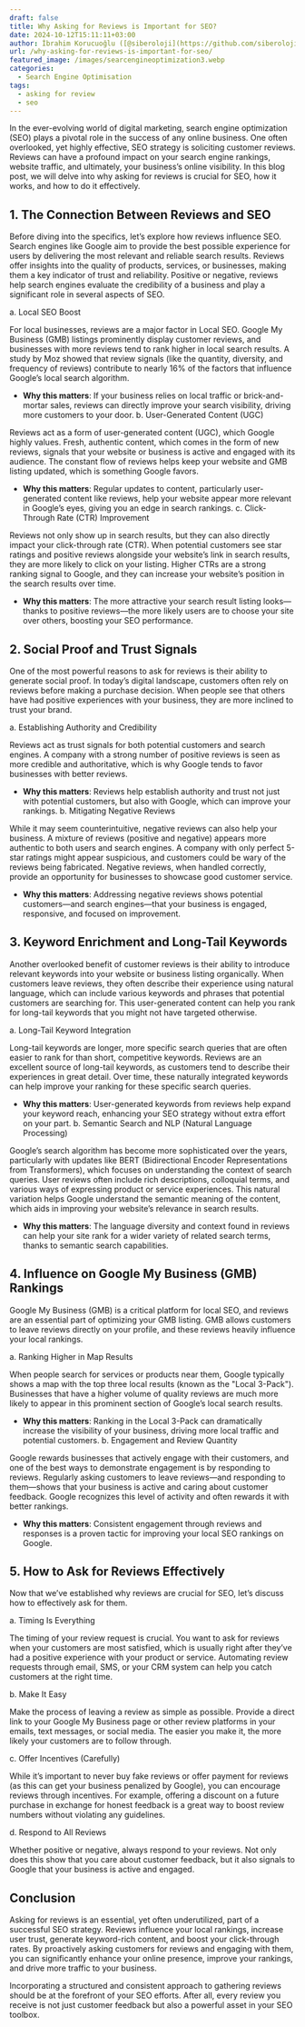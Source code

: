 ```yaml
---
draft: false
title: Why Asking for Reviews is Important for SEO?
date: 2024-10-12T15:11:11+03:00
author: İbrahim Korucuoğlu ([@siberoloji](https://github.com/siberoloji))
url: /why-asking-for-reviews-is-important-for-seo/
featured_image: /images/searcengineoptimization3.webp
categories:
  - Search Engine Optimisation
tags:
  - asking for review
  - seo
---
```

In the ever-evolving world of digital marketing, search engine optimization (SEO) plays a pivotal role in the success of any online business. One often overlooked, yet highly effective, SEO strategy is soliciting customer reviews. Reviews can have a profound impact on your search engine rankings, website traffic, and ultimately, your business’s online visibility. In this blog post, we will delve into why asking for reviews is crucial for SEO, how it works, and how to do it effectively.

## 1. The Connection Between Reviews and SEO

Before diving into the specifics, let’s explore how reviews influence SEO. Search engines like Google aim to provide the best possible experience for users by delivering the most relevant and reliable search results. Reviews offer insights into the quality of products, services, or businesses, making them a key indicator of trust and reliability. Positive or negative, reviews help search engines evaluate the credibility of a business and play a significant role in several aspects of SEO.

a. Local SEO Boost

For local businesses, reviews are a major factor in Local SEO. Google My Business (GMB) listings prominently display customer reviews, and businesses with more reviews tend to rank higher in local search results. A study by Moz showed that review signals (like the quantity, diversity, and frequency of reviews) contribute to nearly 16% of the factors that influence Google’s local search algorithm.
* **Why this matters**: If your business relies on local traffic or brick-and-mortar sales, reviews can directly improve your search visibility, driving more customers to your door.
b. User-Generated Content (UGC)

Reviews act as a form of user-generated content (UGC), which Google highly values. Fresh, authentic content, which comes in the form of new reviews, signals that your website or business is active and engaged with its audience. The constant flow of reviews helps keep your website and GMB listing updated, which is something Google favors.
* **Why this matters**: Regular updates to content, particularly user-generated content like reviews, help your website appear more relevant in Google’s eyes, giving you an edge in search rankings.
c. Click-Through Rate (CTR) Improvement

Reviews not only show up in search results, but they can also directly impact your click-through rate (CTR). When potential customers see star ratings and positive reviews alongside your website’s link in search results, they are more likely to click on your listing. Higher CTRs are a strong ranking signal to Google, and they can increase your website’s position in the search results over time.
* **Why this matters**: The more attractive your search result listing looks—thanks to positive reviews—the more likely users are to choose your site over others, boosting your SEO performance.
## 2. Social Proof and Trust Signals

One of the most powerful reasons to ask for reviews is their ability to generate social proof. In today’s digital landscape, customers often rely on reviews before making a purchase decision. When people see that others have had positive experiences with your business, they are more inclined to trust your brand.

a. Establishing Authority and Credibility

Reviews act as trust signals for both potential customers and search engines. A company with a strong number of positive reviews is seen as more credible and authoritative, which is why Google tends to favor businesses with better reviews.
* **Why this matters**: Reviews help establish authority and trust not just with potential customers, but also with Google, which can improve your rankings.
b. Mitigating Negative Reviews

While it may seem counterintuitive, negative reviews can also help your business. A mixture of reviews (positive and negative) appears more authentic to both users and search engines. A company with only perfect 5-star ratings might appear suspicious, and customers could be wary of the reviews being fabricated. Negative reviews, when handled correctly, provide an opportunity for businesses to showcase good customer service.
* **Why this matters**: Addressing negative reviews shows potential customers—and search engines—that your business is engaged, responsive, and focused on improvement.
## 3. Keyword Enrichment and Long-Tail Keywords

Another overlooked benefit of customer reviews is their ability to introduce relevant keywords into your website or business listing organically. When customers leave reviews, they often describe their experience using natural language, which can include various keywords and phrases that potential customers are searching for. This user-generated content can help you rank for long-tail keywords that you might not have targeted otherwise.

a. Long-Tail Keyword Integration

Long-tail keywords are longer, more specific search queries that are often easier to rank for than short, competitive keywords. Reviews are an excellent source of long-tail keywords, as customers tend to describe their experiences in great detail. Over time, these naturally integrated keywords can help improve your ranking for these specific search queries.
* **Why this matters**: User-generated keywords from reviews help expand your keyword reach, enhancing your SEO strategy without extra effort on your part.
b. Semantic Search and NLP (Natural Language Processing)

Google’s search algorithm has become more sophisticated over the years, particularly with updates like BERT (Bidirectional Encoder Representations from Transformers), which focuses on understanding the context of search queries. User reviews often include rich descriptions, colloquial terms, and various ways of expressing product or service experiences. This natural variation helps Google understand the semantic meaning of the content, which aids in improving your website’s relevance in search results.
* **Why this matters**: The language diversity and context found in reviews can help your site rank for a wider variety of related search terms, thanks to semantic search capabilities.
## 4. Influence on Google My Business (GMB) Rankings

Google My Business (GMB) is a critical platform for local SEO, and reviews are an essential part of optimizing your GMB listing. GMB allows customers to leave reviews directly on your profile, and these reviews heavily influence your local rankings.

a. Ranking Higher in Map Results

When people search for services or products near them, Google typically shows a map with the top three local results (known as the "Local 3-Pack"). Businesses that have a higher volume of quality reviews are much more likely to appear in this prominent section of Google’s local search results.
* **Why this matters**: Ranking in the Local 3-Pack can dramatically increase the visibility of your business, driving more local traffic and potential customers.
b. Engagement and Review Quantity

Google rewards businesses that actively engage with their customers, and one of the best ways to demonstrate engagement is by responding to reviews. Regularly asking customers to leave reviews—and responding to them—shows that your business is active and caring about customer feedback. Google recognizes this level of activity and often rewards it with better rankings.
* **Why this matters**: Consistent engagement through reviews and responses is a proven tactic for improving your local SEO rankings on Google.
## 5. How to Ask for Reviews Effectively

Now that we’ve established why reviews are crucial for SEO, let’s discuss how to effectively ask for them.

a. Timing Is Everything

The timing of your review request is crucial. You want to ask for reviews when your customers are most satisfied, which is usually right after they’ve had a positive experience with your product or service. Automating review requests through email, SMS, or your CRM system can help you catch customers at the right time.

b. Make It Easy

Make the process of leaving a review as simple as possible. Provide a direct link to your Google My Business page or other review platforms in your emails, text messages, or social media. The easier you make it, the more likely your customers are to follow through.

c. Offer Incentives (Carefully)

While it’s important to never buy fake reviews or offer payment for reviews (as this can get your business penalized by Google), you can encourage reviews through incentives. For example, offering a discount on a future purchase in exchange for honest feedback is a great way to boost review numbers without violating any guidelines.

d. Respond to All Reviews

Whether positive or negative, always respond to your reviews. Not only does this show that you care about customer feedback, but it also signals to Google that your business is active and engaged.

## Conclusion

Asking for reviews is an essential, yet often underutilized, part of a successful SEO strategy. Reviews influence your local rankings, increase user trust, generate keyword-rich content, and boost your click-through rates. By proactively asking customers for reviews and engaging with them, you can significantly enhance your online presence, improve your rankings, and drive more traffic to your business.

Incorporating a structured and consistent approach to gathering reviews should be at the forefront of your SEO efforts. After all, every review you receive is not just customer feedback but also a powerful asset in your SEO toolbox.
